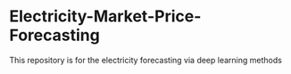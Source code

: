 # Electricity-Market-Price-Forecasting
This repository is for the electricity forecasting via deep learning methods
